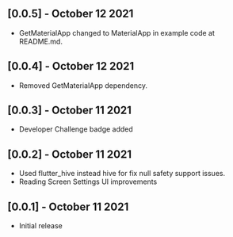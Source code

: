 ## [0.0.5] - October 12 2021

- GetMaterialApp changed to MaterialApp in example code at README.md. 

## [0.0.4] - October 12 2021

- Removed GetMaterialApp dependency. 

## [0.0.3] - October 11 2021

- Developer Challenge badge added

## [0.0.2] - October 11 2021

- Used flutter_hive instead hive for fix null safety support issues.
- Reading Screen Settings UI improvements

## [0.0.1] - October 11 2021

- Initial release
